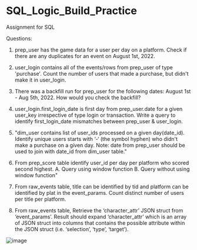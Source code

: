 # SQL_Logic_Build_Practice
Assignment for SQL

Questions:

1. prep_user has the game data for a user per day on a platform. Check if there are any duplicates for an event on August 1st, 2022.

2. user_login contains all of the events/rows from prep_user of type 'purchase'. Count the number of users that made a purchase, but didn't make it in user_login.

3. There was a backfill run for prep_user for the following dates: August 1st - Aug 5th, 2022. How would you check the backfill?

4. user_login.first_login_date is first day from prep_user.date for a given user_key irrespective of type login or transaction. Write a query to identify first_login_date mismatches between prep_user & user_login.

5. "dim_user contains list of user_ids processed on a given day(date_id). Identify unique users starts with ‘-‘ (the symbol hyphen) who didn't make a purchase on a given day.
    Note: date from prep_user should be used to join with date_id from dim_user table."

6. From prep_score table identify user_id per day per platform who scored second highest.
            A. Query using window function
            B. Query without using window function"

7. From raw_events table, title can be identified by tid and platform can be identified by plat in the event_params. Count distinct number of users per title per platform.

8. From raw_events table, Retrieve the ‘character_attr’ JSON struct from ‘event_params’.  Result should expand ‘character_attr’ which is an array of JSON struct into columns that contains the possible attribute within the JSON struct (i.e. ‘selection’, ‘type’, ‘target’).


![image](https://github.com/Rishi500067313/SQL_Logic_Build_Practice/assets/50805925/bff85662-68e7-4bb0-a05c-89f30e52b076)
